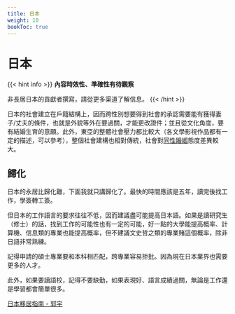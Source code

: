 ```yaml
---
title: 日本
weight: 10
bookToc: true
---
```


# 日本

{{< hint info >}}
**內容時效性、準確性有待觀察**

非長居日本的貢獻者撰寫，請從更多渠道了解信息。
{{< /hint >}}

日本的社會建立在戶籍結構上，因而跨性別想要得到社會的承認需要能有獲得妻子/丈夫的條件，也就是外貌等外在要過關，才能更改證件；並且從文化角度，要有結婚生育的意願。此外，東亞的整體社會壓力都比較大（各文學影視作品都有一定的描述，可以參考），整個社會建構也相對傳統，社會對[同性婚姻](https://zh.wikipedia.org/zh-hans/%E6%97%A5%E6%9C%AC%E5%90%8C%E6%80%A7%E5%A9%9A%E5%A7%BB)態度差異較大。

## 歸化

日本的永居比歸化難，下面我就只講歸化了。最快的時間應該是五年，讀完後找工作，學簽轉工簽。

但日本的工作語言的要求往往不低，因而建議盡可能提高日本語。如果是讀研究生（修士）的話，找到工作的可能性也有一定的可能，好一點的大學能提高概率、計算機、信息類的專業也能提高概率，但不建議文史哲之類的專業賭這個概率，除非日語非常熟練。

記得申請的碩士專業要和本科相匹配，跨專業容易拒批。因為現在日本業界也需要更多的人才。

此外，如果要讀語校，記得不要缺勤，如果表現好、語言成績過關，無論是工作還是學習都會簡單很多。

[日本移居指南 - 郭宇](https://guoyu.mirror.xyz/bPaDKAcrhJGUbaXu9BWDcdD-F46gBFATTvf_qwZ9Bso)
